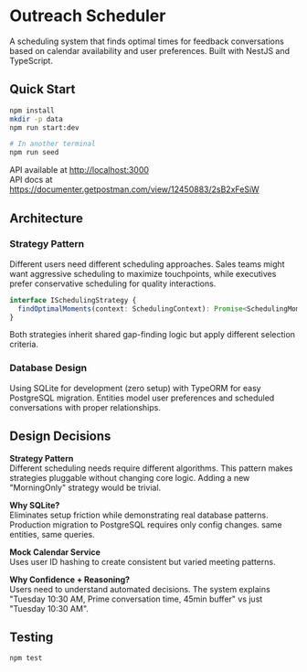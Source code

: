 # Outreach Scheduler

A scheduling system that finds optimal times for feedback conversations based on calendar availability and user preferences. Built with NestJS and TypeScript.

## Quick Start

```bash
npm install
mkdir -p data
npm run start:dev

# In another terminal
npm run seed
```

API available at <http://localhost:3000>  
API docs at <https://documenter.getpostman.com/view/12450883/2sB2xFeSiW>

## Architecture

### Strategy Pattern

Different users need different scheduling approaches. Sales teams might want aggressive scheduling to maximize touchpoints, while executives prefer conservative scheduling for quality interactions.

```typescript
interface ISchedulingStrategy {
  findOptimalMoments(context: SchedulingContext): Promise<SchedulingMoment[]>;
}
```

Both strategies inherit shared gap-finding logic but apply different selection criteria.

### Database Design

Using SQLite for development (zero setup) with TypeORM for easy PostgreSQL migration. Entities model user preferences and scheduled conversations with proper relationships.

## Design Decisions

**Strategy Pattern**  
Different scheduling needs require different algorithms. This pattern makes strategies pluggable without changing core logic. Adding a new "MorningOnly" strategy would be trivial.

**Why SQLite?**  
Eliminates setup friction while demonstrating real database patterns. Production migration to PostgreSQL requires only config changes. same entities, same queries.

**Mock Calendar Service**  
Uses user ID hashing to create consistent but varied meeting patterns.

**Why Confidence + Reasoning?**  
Users need to understand automated decisions. The system explains "Tuesday 10:30 AM, Prime conversation time, 45min buffer" vs just "Tuesday 10:30 AM".

## Testing

```bash
npm test
```
